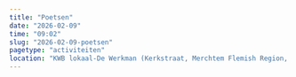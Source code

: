 ```yaml
---
title: "Poetsen"
date: "2026-02-09"
time: "09:02"
slug: "2026-02-09-poetsen"
pagetype: "activiteiten"
location: "KWB lokaal-De Werkman (Kerkstraat, Merchtem Flemish Region, Belgium)"
---
```




